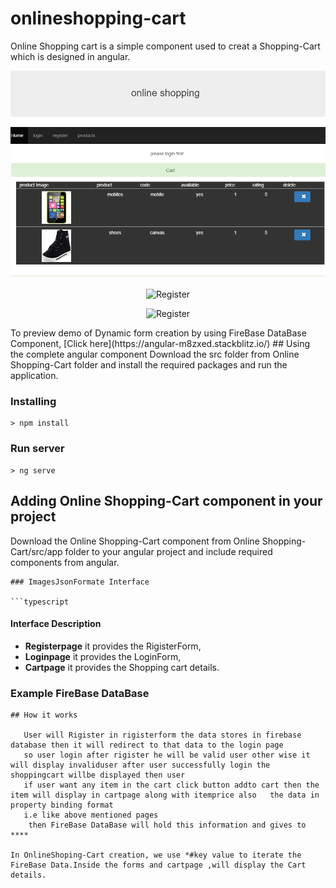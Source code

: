 
# onlineshopping-cart
Online Shopping cart is a simple component used to creat a Shopping-Cart which is designed in angular.
<p align="center">
    <img  alt="Register" src="Cart.png" class="img-responsive">
</p>
<p align="center">
    <img  alt="Register" src="" class="img-responsive">
</p>
<p align="center">
    <img  alt="Register" src="" class="img-responsive">
</p>
To preview demo of Dynamic form creation by using FireBase DataBase Component, [Click here](https://angular-m8zxed.stackblitz.io/)
## Using the complete angular component
Download the src folder from Online Shopping-Cart folder and install the required packages and run the application.

### Installing

```
> npm install
```

### Run server

```
> ng serve
```

## Adding Online Shopping-Cart component in your project
 Download the Online Shopping-Cart component from Online Shopping-Cart/src/app folder to your angular project and include required components from angular.

```
### ImagesJsonFormate Interface

```typescript
```
#### Interface Description
- **Registerpage** it provides the RigisterForm,
- **Loginpage**   it provides the LoginForm,
- **Cartpage**  it provides the Shopping cart details.

### Example FireBase DataBase
```  
## How it works
  
   User will Rigister in rigisterform the data stores in firebase database then it will redirect to that data to the login page
   so user login after rigister he will be valid user other wise it will display invaliduser after user successfully login the shoppingcart willbe displayed then user 
   if user want any item in the cart click button addto cart then the item will display in cartpage along with itemprice also   the data in property binding format
   i.e like above mentioned pages
    then FireBase DataBase will hold this information and gives to ****
    
In OnlineShoping-Cart creation, we use *#key value to iterate the FireBase Data.Inside the forms and cartpage ,will display the Cart details.
